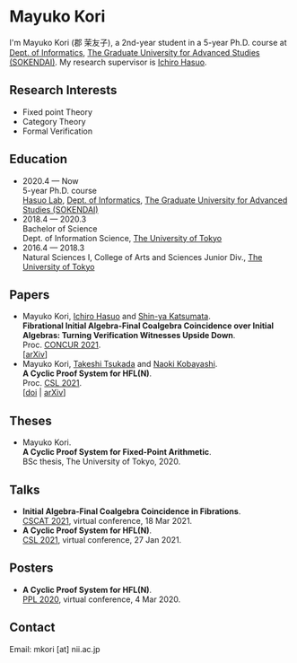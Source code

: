 # Mayuko Kori

I'm Mayuko Kori (郡 茉友子), a 2nd-year student in a 5-year Ph.D. course at [Dept. of Informatics](https://www.nii.ac.jp/graduate/en/), 
[The Graduate University for Advanced Studies (SOKENDAI)](https://www.soken.ac.jp/en/).
My research supervisor is [Ichiro Hasuo](https://group-mmm.org/~ichiro/).


## Research Interests
- Fixed point Theory
- Category Theory
- Formal Verification

## Education
- 2020.4 — Now<br>
5-year Ph.D. course<br>
[Hasuo Lab](https://group-mmm.org/eratommsd/), [Dept. of Informatics](https://www.nii.ac.jp/graduate/en/), [The Graduate University for Advanced Studies (SOKENDAI)](https://www.soken.ac.jp/en/)
- 2018.4 — 2020.3<br>
Bachelor of Science<br>
Dept. of Information Science, [The University of Tokyo](https://www.u-tokyo.ac.jp/en/)
- 2016.4 — 2018.3<br>
Natural Sciences I, College of Arts and Sciences Junior Div., [The University of Tokyo](https://www.u-tokyo.ac.jp/en/)

## Papers

- Mayuko Kori, [Ichiro Hasuo](http://group-mmm.org/~ichiro/) and [Shin-ya Katsumata](http://group-mmm.org/~s-katsumata/).<br>
**Fibrational Initial Algebra-Final Coalgebra Coincidence over Initial Algebras: Turning Verification Witnesses Upside Down**.<br>
Proc. [CONCUR 2021](https://qonfest2021.lacl.fr/concur21.php).<br>
[[arXiv](https://arxiv.org/abs/2105.04817)]
- Mayuko Kori, [Takeshi Tsukada](https://www-kb.is.s.u-tokyo.ac.jp/~tsukada/) and [Naoki Kobayashi](http://www-kb.is.s.u-tokyo.ac.jp/~koba/).<br>
**A Cyclic Proof System for HFL(N)**.<br>
Proc. [CSL 2021](https://csl2021.fmf.uni-lj.si/).<br>
[[doi](https://doi.org/10.4230/LIPIcs.CSL.2021.29) | [arXiv](https://arxiv.org/abs/2010.14891)]

## Theses
- Mayuko Kori.<br>
**A Cyclic Proof System for Fixed-Point Arithmetic**.<br>
BSc thesis, The University of Tokyo, 2020.

## Talks
- **Initial Algebra-Final Coalgebra Coincidence in Fibrations**.<br>
[CSCAT 2021](https://sites.google.com/view/cscat2020/home), virtual conference, 18 Mar 2021.
- **A Cyclic Proof System for HFL(N)**.<br>
[CSL 2021](https://csl2021.fmf.uni-lj.si/), virtual conference, 27 Jan 2021.

## Posters
- **A Cyclic Proof System for HFL(N)**.<br>
[PPL 2020](https://jssst-ppl.org/workshop/2020/), virtual conference, 4 Mar 2020.

## Contact
Email: mkori [at] nii.ac.jp
